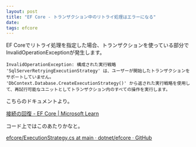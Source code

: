 ```yaml
---
layout: post
title: "EF Core - トランザクション中のリトライ処理はエラーになる"
date: 
tags: efcore
---
```


EF Coreでリトライ処理を指定した場合、トランザクションを使っている部分でInvalidOperationExceptionが発生します。

```
InvalidOperationException: 構成された実行戦略 'SqlServerRetryingExecutionStrategy' は、ユーザーが開始したトランザクションをサポートしていません。
'DbContext.Database.CreateExecutionStrategy()' から返された実行戦略を使用して、再試行可能なユニットとしてトランザクション内のすべての操作を実行します。
```

こちらのドキュメントより。

[接続の回復 - EF Core &#124; Microsoft Learn](https://learn.microsoft.com/ja-jp/ef/core/miscellaneous/connection-resiliency#execution-strategies-and-transactions)

コード上ではこのあたりかなと。

[efcore/ExecutionStrategy.cs at main · dotnet/efcore · GitHub](https://github.com/dotnet/efcore/blob/main/src/EFCore/Storage/ExecutionStrategy.cs#L385-L406)
